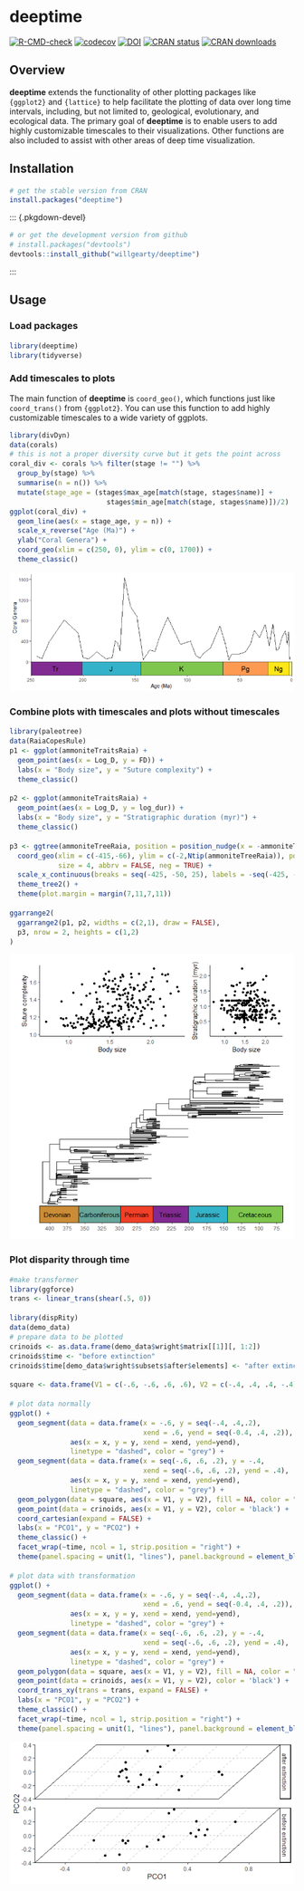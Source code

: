 # deeptime

<!-- badges: start -->
[![R-CMD-check](https://github.com/willgearty/deeptime/actions/workflows/R-CMD-check.yaml/badge.svg)](https://github.com/willgearty/deeptime/actions/workflows/R-CMD-check.yaml)
[![codecov](https://codecov.io/gh/willgearty/deeptime/branch/master/graph/badge.svg?token=VMT2EQQB8E)](https://app.codecov.io/gh/willgearty/deeptime)
[![DOI](https://zenodo.org/badge/152502088.svg)](https://zenodo.org/badge/latestdoi/152502088)
[![CRAN status](https://www.r-pkg.org/badges/version/deeptime)](https://CRAN.R-project.org/package=deeptime)
[![CRAN downloads](https://cranlogs.r-pkg.org/badges/grand-total/deeptime)](https://cran.r-project.org/package=deeptime)
<!-- badges: end -->

## Overview
__deeptime__ extends the functionality of other plotting packages like
`{ggplot2}` and `{lattice}` to help facilitate the plotting of data over long time
intervals, including, but not limited to, geological, evolutionary, and ecological
data. The primary goal of __deeptime__ is to enable users to add highly customizable
timescales to their visualizations. Other functions are also included to assist
with other areas of deep time visualization.

## Installation
```r
# get the stable version from CRAN
install.packages("deeptime")
```
::: {.pkgdown-devel}
```r
# or get the development version from github
# install.packages("devtools")
devtools::install_github("willgearty/deeptime")
```
:::

## Usage

### Load packages
```r
library(deeptime)
library(tidyverse)
```

### Add timescales to plots

The main function of __deeptime__ is `coord_geo()`, which functions just like `coord_trans()` from `{ggplot2}`.
You can use this function to add highly customizable timescales to a wide variety of ggplots.

```r
library(divDyn)
data(corals)
# this is not a proper diversity curve but it gets the point across
coral_div <- corals %>% filter(stage != "") %>%
  group_by(stage) %>%
  summarise(n = n()) %>%
  mutate(stage_age = (stages$max_age[match(stage, stages$name)] +
                        stages$min_age[match(stage, stages$name)])/2)
ggplot(coral_div) +
  geom_line(aes(x = stage_age, y = n)) +
  scale_x_reverse("Age (Ma)") +
  ylab("Coral Genera") +
  coord_geo(xlim = c(250, 0), ylim = c(0, 1700)) +
  theme_classic()
```

<img src="man/figures/example_bottom.png">

### Combine plots with timescales and plots without timescales
```r
library(paleotree)
data(RaiaCopesRule)
p1 <- ggplot(ammoniteTraitsRaia) +
  geom_point(aes(x = Log_D, y = FD)) +
  labs(x = "Body size", y = "Suture complexity") +
  theme_classic()

p2 <- ggplot(ammoniteTraitsRaia) +
  geom_point(aes(x = Log_D, y = log_dur)) +
  labs(x = "Body size", y = "Stratigraphic duration (myr)") +
  theme_classic()

p3 <- ggtree(ammoniteTreeRaia, position = position_nudge(x = -ammoniteTreeRaia$root.time)) +
  coord_geo(xlim = c(-415,-66), ylim = c(-2,Ntip(ammoniteTreeRaia)), pos = "bottom",
            size = 4, abbrv = FALSE, neg = TRUE) +
  scale_x_continuous(breaks = seq(-425, -50, 25), labels = -seq(-425, -50, 25)) +
  theme_tree2() +
  theme(plot.margin = margin(7,11,7,11))

ggarrange2(
  ggarrange2(p1, p2, widths = c(2,1), draw = FALSE),
  p3, nrow = 2, heights = c(1,2)
)
```

<img src="man/figures/ggarrange2.png">

### Plot disparity through time
```r
#make transformer
library(ggforce)
trans <- linear_trans(shear(.5, 0))

library(dispRity)
data(demo_data)
# prepare data to be plotted
crinoids <- as.data.frame(demo_data$wright$matrix[[1]][, 1:2])
crinoids$time <- "before extinction"
crinoids$time[demo_data$wright$subsets$after$elements] <- "after extinction"

square <- data.frame(V1 = c(-.6, -.6, .6, .6), V2 = c(-.4, .4, .4, -.4))

# plot data normally
ggplot() +
  geom_segment(data = data.frame(x = -.6, y = seq(-.4, .4,.2),
                                 xend = .6, yend = seq(-0.4, .4, .2)),
               aes(x = x, y = y, xend = xend, yend=yend),
               linetype = "dashed", color = "grey") +
  geom_segment(data = data.frame(x = seq(-.6, .6, .2), y = -.4,
                                 xend = seq(-.6, .6, .2), yend = .4),
               aes(x = x, y = y, xend = xend, yend=yend),
               linetype = "dashed", color = "grey") +
  geom_polygon(data = square, aes(x = V1, y = V2), fill = NA, color = "black") +
  geom_point(data = crinoids, aes(x = V1, y = V2), color = 'black') +
  coord_cartesian(expand = FALSE) +
  labs(x = "PCO1", y = "PCO2") +
  theme_classic() +
  facet_wrap(~time, ncol = 1, strip.position = "right") +
  theme(panel.spacing = unit(1, "lines"), panel.background = element_blank())

# plot data with transformation
ggplot() +
  geom_segment(data = data.frame(x = -.6, y = seq(-.4, .4,.2),
                                 xend = .6, yend = seq(-0.4, .4, .2)),
               aes(x = x, y = y, xend = xend, yend=yend),
               linetype = "dashed", color = "grey") +
  geom_segment(data = data.frame(x = seq(-.6, .6, .2), y = -.4,
                                 xend = seq(-.6, .6, .2), yend = .4),
               aes(x = x, y = y, xend = xend, yend=yend),
               linetype = "dashed", color = "grey") +
  geom_polygon(data = square, aes(x = V1, y = V2), fill = NA, color = "black") +
  geom_point(data = crinoids, aes(x = V1, y = V2), color = 'black') +
  coord_trans_xy(trans = trans, expand = FALSE) +
  labs(x = "PCO1", y = "PCO2") +
  theme_classic() +
  facet_wrap(~time, ncol = 1, strip.position = "right") +
  theme(panel.spacing = unit(1, "lines"), panel.background = element_blank())
```

<img src="man/figures/disparity_ggplot.png">
